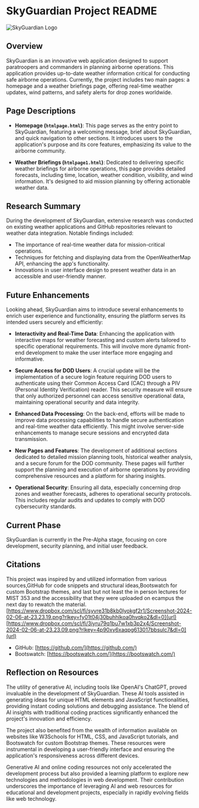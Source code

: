 # SkyGuardian Project README
![SkyGuardian Logo](https://www.dropbox.com/scl/fi/w1x0yiv07q68dmm6gfsgm/SKYGUARDIAN.webp?rlkey=t4c7rathu9pmezq77r6w7s21x&dl=0)

## Overview

SkyGuardian is an innovative web application designed to support paratroopers and commanders in planning airborne operations. This application provides up-to-date weather information critical for conducting safe airborne operations. Currently, the project includes two main pages: a homepage and a weather briefings page, offering real-time weather updates, wind patterns, and safety alerts for drop zones worldwide.

## Page Descriptions

- **Homepage (`htmlpage.html`)**: This page serves as the entry point to SkyGuardian, featuring a welcoming message, brief about SkyGuardian, and quick navigation to other sections. It introduces users to the application's purpose and its core features, emphasizing its value to the airborne community.

- **Weather Briefings (`htmlpage1.html`)**: Dedicated to delivering specific weather briefings for airborne operations, this page provides detailed forecasts, including time, location, weather condition, visibility, and wind information. It's designed to aid mission planning by offering actionable weather data.

## Research Summary

During the development of SkyGuardian, extensive research was conducted on existing weather applications and GitHub repositories relevant to weather data integration. Notable findings included:

- The importance of real-time weather data for mission-critical operations.
- Techniques for fetching and displaying data from the OpenWeatherMap API, enhancing the app's functionality.
- Innovations in user interface design to present weather data in an accessible and user-friendly manner.

## Future Enhancements

Looking ahead, SkyGuardian aims to introduce several enhancements to enrich user experience and functionality, ensuring the platform serves its intended users securely and efficiently:

- **Interactivity and Real-Time Data**: Enhancing the application with interactive maps for weather forecasting and custom alerts tailored to specific operational requirements. This will involve more dynamic front-end development to make the user interface more engaging and informative.

- **Secure Access for DOD Users**: A crucial update will be the implementation of a secure login feature requiring DOD users to authenticate using their Common Access Card (CAC) through a PIV (Personal Identity Verification) reader. This security measure will ensure that only authorized personnel can access sensitive operational data, maintaining operational security and data integrity.

- **Enhanced Data Processing**: On the back-end, efforts will be made to improve data processing capabilities to handle secure authentication and real-time weather data efficiently. This might involve server-side enhancements to manage secure sessions and encrypted data transmission.

- **New Pages and Features**: The development of additional sections dedicated to detailed mission planning tools, historical weather analysis, and a secure forum for the DOD community. These pages will further support the planning and execution of airborne operations by providing comprehensive resources and a platform for sharing insights.

- **Operational Security**: Ensuring all data, especially concerning drop zones and weather forecasts, adheres to operational security protocols. This includes regular audits and updates to comply with DOD cybersecurity standards.

## Current Phase

SkyGuardian is currently in the Pre-Alpha stage, focusing on core development, security planning, and initial user feedback.


## Citations

This project was inspired by and utilized information from various sources,GitHub for code snippets and structural ideas,Bootswatch for custom Bootstrap themes, and last but not least the in person lectures for MIST 353 and the accessibility that they were uploaded on ecampus the next day to rewatch the material.
[https://www.dropbox.com/scl/fi/syvre31b8kb0lyokgf2r1/Screenshot-2024-02-06-at-23.23.19.png?rlkey=fy01t04j30buhhlkoa0hvqko2&dl=0](url)
[https://www.dropbox.com/scl/fi/3iyru79q1bu7w1xb3p2x4/Screenshot-2024-02-06-at-23.23.09.png?rlkey=4p90xy6xaqpg613017bbsulc7&dl=0](url)
- GitHub: [https://github.com/](https://github.com/)
- Bootswatch: [https://bootswatch.com/](https://bootswatch.com/)

## Reflection on Resources

The utility of generative AI, including tools like OpenAI's ChatGPT, proved invaluable in the development of SkyGuardian. These AI tools assisted in generating ideas for unique HTML elements and JavaScript functionalities, providing instant coding solutions and debugging assistance. The blend of AI insights with traditional coding practices significantly enhanced the project's innovation and efficiency.

The project also benefited from the wealth of information available on websites like W3Schools for HTML, CSS, and JavaScript tutorials, and Bootswatch for custom Bootstrap themes. These resources were instrumental in developing a user-friendly interface and ensuring the application's responsiveness across different devices.

Generative AI and online coding resources not only accelerated the development process but also provided a learning platform to explore new technologies and methodologies in web development. Their contribution underscores the importance of leveraging AI and web resources for educational and development projects, especially in rapidly evolving fields like web technology.



